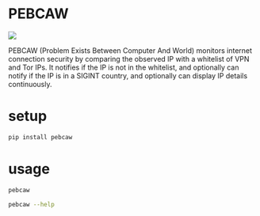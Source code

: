 # PEBCAW

![](https://raw.githubusercontent.com/wdbm/pebkac/master/media/The_Pier.png)

PEBCAW (Problem Exists Between Computer And World) monitors internet connection security by comparing the observed IP with a whitelist of VPN and Tor IPs. It notifies if the IP is not in the whitelist, and optionally can notify if the IP is in a SIGINT country, and optionally can display IP details continuously.

# setup

```Bash
pip install pebcaw
```

# usage

```Bash
pebcaw
```

```Bash
pebcaw --help
```
